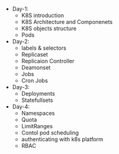 - Day-1:
    - K8S introduction
    - K8S Architecture and Componenets
    - K8S objects structure 
    - Pods
- Day-2:
	- labels & selectors
	- Replicaset
	- Replicaion Controller 
	- Deamonset
	- Jobs
	- Cron Jobs	
- Day-3:
    - Deployments
    - Statefullsets
- Day-4:
    - Namespaces
    - Quota
    - LimitRanges
    - Contol pod scheduling
    - authenticating with k8s platform
    - RBAC

